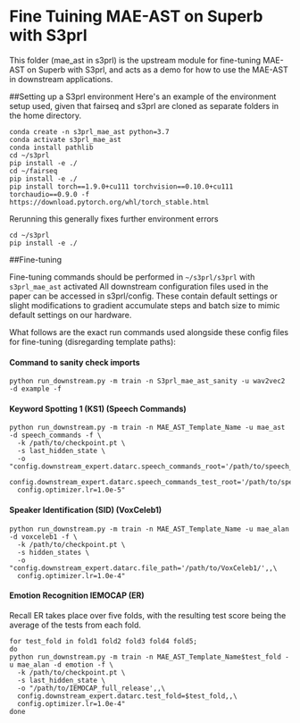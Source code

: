 # Fine Tuining MAE-AST on Superb with S3prl

This folder (mae_ast in s3prl) is the upstream module for fine-tuning MAE-AST on Superb with S3prl, and acts as a demo for how to use the MAE-AST in downstream applications.

##Setting up a S3prl environment
Here's an example of the environment setup used, given that fairseq and s3prl are cloned as separate folders in the home directory.

```
conda create -n s3prl_mae_ast python=3.7
conda activate s3prl_mae_ast
conda install pathlib
cd ~/s3prl
pip install -e ./
cd ~/fairseq
pip install -e ./
pip install torch==1.9.0+cu111 torchvision==0.10.0+cu111 torchaudio==0.9.0 -f https://download.pytorch.org/whl/torch_stable.html
```

Rerunning this generally fixes further environment errors
```
cd ~/s3prl
pip install -e ./
```

##Fine-tuning

Fine-tuning commands should be performed in ``~/s3prl/s3prl`` with ``s3prl_mae_ast`` activated
All downstream configuration files used in the paper can be accessed in s3prl/config. These contain default settings or slight modifications to gradient accumulate steps and batch size to mimic default settings on our hardware.

What follows are the exact run commands used alongside these config files for fine-tuning (disregarding template paths):
#### Command to sanity check imports
```
python run_downstream.py -m train -n S3prl_mae_ast_sanity -u wav2vec2 -d example -f
```

#### Keyword Spotting 1 (KS1) (Speech Commands)
```
python run_downstream.py -m train -n MAE_AST_Template_Name -u mae_ast -d speech_commands -f \
  -k /path/to/checkpoint.pt \
  -s last_hidden_state \
  -o "config.downstream_expert.datarc.speech_commands_root='/path/to/speech_commands_v0.01/',,\
  config.downstream_expert.datarc.speech_commands_test_root='/path/to/speech_commands_test_set_v0.01/',,\
  config.optimizer.lr=1.0e-5"
```

#### Speaker Identification (SID) (VoxCeleb1)
```
python run_downstream.py -m train -n MAE_AST_Template_Name -u mae_alan -d voxceleb1 -f \
  -k /path/to/checkpoint.pt \
  -s hidden_states \
  -o "config.downstream_expert.datarc.file_path='/path/to/VoxCeleb1/',,\
  config.optimizer.lr=1.0e-4"
```

#### Emotion Recognition IEMOCAP (ER)
Recall ER takes place over five folds, with the resulting test score being the average of the tests from each fold.
```
for test_fold in fold1 fold2 fold3 fold4 fold5;
do
python run_downstream.py -m train -n MAE_AST_Template_Name$test_fold -u mae_alan -d emotion -f \
  -k /path/to/checkpoint.pt \
  -s last_hidden_state \
  -o "/path/to/IEMOCAP_full_release',,\
  config.downstream_expert.datarc.test_fold=$test_fold,,\
  config.optimizer.lr=1.0e-4"
done
```
